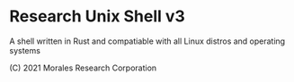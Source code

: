 # Research Unix Shell v3
A shell written in Rust and compatiable with all Linux distros and operating systems

(C) 2021 Morales Research Corporation
